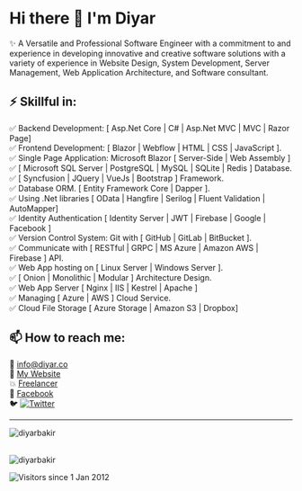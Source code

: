 # Hi there 👋 I'm Diyar

✨ A Versatile and Professional Software Engineer with a commitment to and experience in developing innovative and creative software solutions with a variety of experience in Website Design, System Development, Server Management, Web Application Architecture, and Software consultant.

## ⚡ **Skillful in:**    
✅ Backend Development: [ Asp.Net Core | C# | Asp.Net MVC | MVC | Razor Page]  
✅ Frontend Development: [ Blazor | Webflow | HTML | CSS | JavaScript ].  
✅ Single Page Application: Microsoft Blazor [ Server-Side | Web Assembly ]  
✅ [ Microsoft SQL Server | PostgreSQL | MySQL | SQLite | Redis ] Database.  
✅ [ Syncfusion | JQuery | VueJs | Bootstrap ] Framework.  
✅ Database ORM. [ Entity Framework Core | Dapper ].  
✅ Using .Net libraries [ OData | Hangfire | Serilog | Fluent Validation | AutoMapper]  
✅ Identity Authentication [ Identity Server | JWT | Firebase | Google | Facebook ]  
✅ Version Control System: Git with [ GitHub | GitLab | BitBucket ].  
✅ Communicate with [ RESTful | GRPC | MS Azure | Amazon AWS | Firebase ] API.  
✅ Web App hosting on [ Linux Server | Windows Server ].  
✅ [ Onion | Monolithic | Modular ] Architecture Design.  
✅ Web App Server [ Nginx | IIS | Kestrel | Apache ]  
✅ Managing [ Azure | AWS ] Cloud Service.  
✅ Cloud File Storage [ Azure Storage | Amazon S3 | Dropbox]  
 
## 📫 **How to reach me:**  
📧 info@diyar.co  
🔗 [My Website](https://diyar.co)  
💥 [Freelancer](https://www.freelancer.com/u/DiyarBakr)  
🔗 [Facebook](https://www.facebook.com/DiyarBakirQaradaxy)  
🐦 [![Twitter](https://img.shields.io/twitter/follow/Diyar_Bakir_?label=Follow%20%40Diyar_Bakir_&style=social)](https://twitter.com/Diyar_Bakir_)  


<hr/>

<div>
  <img align="center" src="https://github-readme-stats.vercel.app/api?username=diyarbakir&show_icons=true&theme=dark" alt="diyarbakir" />
<div/>

<br />

<p><img align="center" src="https://github-readme-streak-stats.herokuapp.com/?user=diyarbakir&" alt="diyarbakir" /></p>

![Visitors since 1 Jan 2012](http://estruyf-github.azurewebsites.net/api/VisitorHit?user=diyarbakir&repo=diyarbakir&countColor=red)

